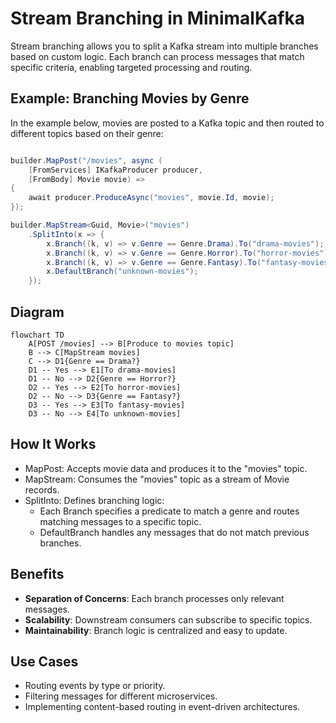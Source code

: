 # Stream Branching in MinimalKafka
Stream branching allows you to split a Kafka stream into multiple branches based on custom logic. Each branch can process messages that match specific criteria, enabling targeted processing and routing.

## Example: Branching Movies by Genre

In the example below, movies are posted to a Kafka topic and then routed to different topics based on their genre:

```csharp

builder.MapPost("/movies", async (
    [FromServices] IKafkaProducer producer, 
    [FromBody] Movie movie) =>
{
    await producer.ProduceAsync("movies", movie.Id, movie);
});

builder.MapStream<Guid, Movie>("movies")
    .SplitInto(x => {
        x.Branch((k, v) => v.Genre == Genre.Drama).To("drama-movies");
        x.Branch((k, v) => v.Genre == Genre.Horror).To("horror-movies");
        x.Branch((k, v) => v.Genre == Genre.Fantasy).To("fantasy-movies");
        x.DefaultBranch("unknown-movies");
    });

```

## Diagram

```mermaid
flowchart TD
    A[POST /movies] --> B[Produce to movies topic]
    B --> C[MapStream movies]
    C --> D1{Genre == Drama?}
    D1 -- Yes --> E1[To drama-movies]
    D1 -- No --> D2{Genre == Horror?}
    D2 -- Yes --> E2[To horror-movies]
    D2 -- No --> D3{Genre == Fantasy?}
    D3 -- Yes --> E3[To fantasy-movies]
    D3 -- No --> E4[To unknown-movies]
```

## How It Works
- MapPost: Accepts movie data and produces it to the "movies" topic.
- MapStream: Consumes the "movies" topic as a stream of Movie records.
- SplitInto: Defines branching logic:
    - Each Branch specifies a predicate to match a genre and routes matching messages to a specific topic.
    - DefaultBranch handles any messages that do not match previous branches.

## Benefits

- **Separation of Concerns**: Each branch processes only relevant messages.
- **Scalability**: Downstream consumers can subscribe to specific topics.
- **Maintainability**: Branch logic is centralized and easy to update.

## Use Cases

- Routing events by type or priority.
- Filtering messages for different microservices.
- Implementing content-based routing in event-driven architectures.
